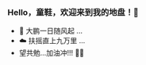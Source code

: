 ### Hello，童鞋，欢迎来到我的地盘！👏

<!--
**ying2gege/ying2gege** is a ✨ _special_ ✨ repository because its `README.md` (this file) appears on your GitHub profile.

Here are some ideas to get you started:

- 🔭 I’m currently working on ...
- 🌱 I’m currently learning ...
- 👯 I’m looking to collaborate on ...
- 🤔 I’m looking for help with ...
- 💬 Ask me about ...
- 📫 How to reach me: ...
- 😄 Pronouns: ...
- ⚡ Fun fact: ...
-->
- 🌱 大鹏一日随风起 ...
- ☁️ 扶摇直上九万里 ...
- 望共勉...加油冲!!! 💪🏻
